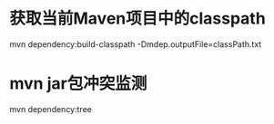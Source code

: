 # 获取当前Maven项目中的classpath
mvn dependency:build-classpath -Dmdep.outputFile=classPath.txt

# mvn jar包冲突监测
mvn dependency:tree
